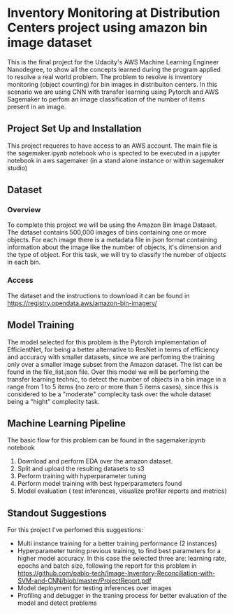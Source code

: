 # Inventory Monitoring at Distribution Centers project using amazon bin image dataset

 This is the final project for the Udacity's AWS Machine Learning Engineer Nanodegree, to show all the concepts learned during the program applied to resolve a real world problem. The problem to resolve is inventory monitoring (object counting) for bin images in distribuiton centers. In this scenario we are using CNN with transfer learning using Pytorch and AWS Sagemaker to perfom an image classification of the number of items present in an image.

## Project Set Up and Installation
This project requeres to have access to an AWS account.
The main file is the sagemaker.ipynb notebook who is spected to be executed in a jupyter notebook in aws sagemaker (in a stand alone instance or within sagemaker studio)

## Dataset

### Overview
To complete this project we will be using the Amazon Bin Image Dataset. The dataset contains 500,000 images of bins containing one or more objects. For each image there is
a metadata file in json format containing information about the image like the number of objects, it's dimension and the type of object. For this task, we will try to classify the
number of objects in each bin.

### Access
The dataset and the instructions to download it can be found in https://registry.opendata.aws/amazon-bin-imagery/

## Model Training
The model selected for this problem is the Pytorch implementation of EfficientNet, for being a better alternative to ResNet in terms of efficiency and accuracy with smaller datasets, since we are perfoming the training only over a smaller image subset from the Amazon dataset. The list can be found in the file_list.json file.
Over this model we will be perfoming the transfer learning technic, to detect the number of objects in a bin image in a range from 1 to 5 items (no zero or more than 5 items cases), since this is considered to be a "moderate" complecity task over the whole dataset being a "hight" complecity task.

## Machine Learning Pipeline
The basic flow for this problem can be found in the sagemaker.ipynb notebook
1. Download and perform EDA over the amazon dataset.
2. Split and upload the resulting datasets to s3
3. Perform training with hyperparameter tuning
4. Perform model training with best hyperparameters found
5. Model evaluation ( test inferences, visualize profiler reports and metrics)

## Standout Suggestions
For this project I've perfomed this suggestions:
- Multi instance training for a better training performance (2 instances)
- Hyperparameter tuning previous training, to find best parameters for a higher model accuracy. In this case the selected three are: learning rate, epochs and batch size, following the report for this problem in https://github.com/pablo-tech/Image-Inventory-Reconciliation-with-SVM-and-CNN/blob/master/ProjectReport.pdf
- Model deployment for testing inferences over images
- Profiling and debugger in the traning process for better evaluation of the model and detect problems
